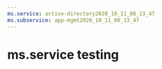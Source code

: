 ```yaml
---
ms.service: active-directory2020_10_11_00_13_47
ms.subservice: app-mgmt2020_10_11_00_13_47
---
```

 # ms.service testing